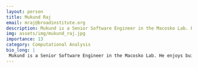 ```yaml
---
layout: person
title: Mukund Raj
email: mraj@broadinstitute.org
description: Mukund is a Senior Software Engineer in the Macosko Lab. He enjoys building interactive, visual analytic web portals, as well as developing visualizations for large, geometric, or high-dimensional ...
img: assets/img/mukund_raj.jpg
importance: 13
category: Computational Analysis
bio_long: |
 Mukund is a Senior Software Engineer in the Macosko Lab. He enjoys building interactive, visual analytic web portals, as well as developing visualizations for large, geometric, or high-dimensional datasets. Previously, he received his PhD in computing from the University of Utah with a focus on visualizations for ensemble data and graphs.
---
```

